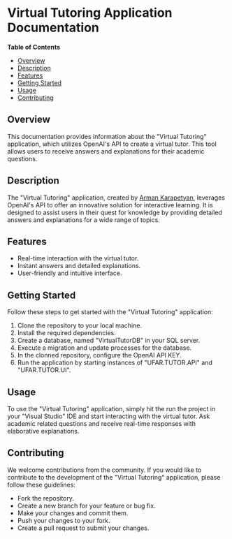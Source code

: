 # Virtual Tutoring Application Documentation

**Table of Contents**
- [Overview](#overview)
- [Description](#description)
- [Features](#features)
- [Getting Started](#getting-started)
- [Usage](#usage)
- [Contributing](#contributing)

## Overview

This documentation provides information about the "Virtual Tutoring" application, which utilizes OpenAI's API to create a virtual tutor. This tool allows users to receive answers and explanations for their academic questions.

## Description

The "Virtual Tutoring" application, created by [Arman Karapetyan](https://github.com/thearmankarapetyan), leverages OpenAI's API to offer an innovative solution for interactive learning. It is designed to assist users in their quest for knowledge by providing detailed answers and explanations for a wide range of topics.

## Features

- Real-time interaction with the virtual tutor.
- Instant answers and detailed explanations.
- User-friendly and intuitive interface.

## Getting Started

Follow these steps to get started with the "Virtual Tutoring" application:

1. Clone the repository to your local machine.
2. Install the required dependencies.
3. Create a database, named "VirtualTutorDB" in your SQL server.
4. Execute a migration and update processes for the database.
5. In the clonned repository, configure the OpenAI API KEY.
6. Run the application by starting instances of "UFAR.TUTOR.API" and "UFAR.TUTOR.UI".

## Usage

To use the "Virtual Tutoring" application, simply hit the run the project in your "Visual Studio" IDE and start interacting with the virtual tutor. Ask academic related questions and receive real-time responses with elaborative explanations.

## Contributing

We welcome contributions from the community. If you would like to contribute to the development of the "Virtual Tutoring" application, please follow these guidelines:
- Fork the repository.
- Create a new branch for your feature or bug fix.
- Make your changes and commit them.
- Push your changes to your fork.
- Create a pull request to submit your changes.
  
